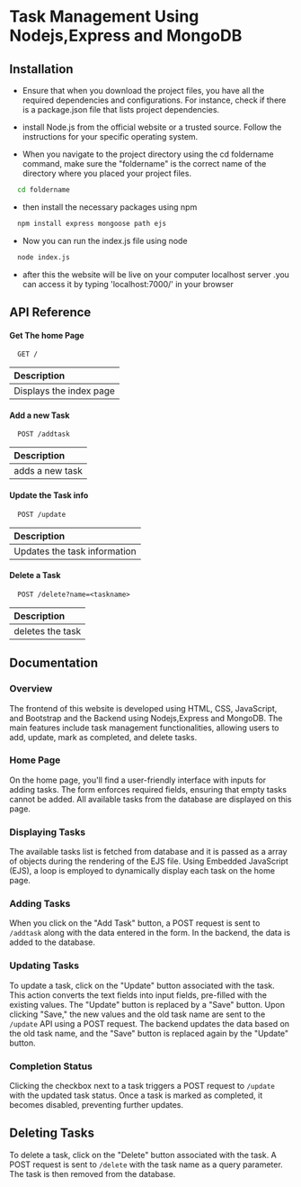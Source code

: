 
# Task Management Using Nodejs,Express and MongoDB





## Installation

* Ensure that when you download the project files, you have all the required dependencies and configurations. For instance, check if there is a package.json file that lists project dependencies.
* install Node.js from the official website or a trusted source. Follow the instructions for your specific operating system.

* When you navigate to the project directory using the cd foldername command, make sure the "foldername" is the correct name of the directory where you placed your project files.
```bash
  cd foldername
```
* then install the necessary packages using npm
```bash
  npm install express mongoose path ejs
```
* Now you can run the index.js file using node
```bash
  node index.js
```
* after this the website will be live on your computer localhost server .you can access it by typing 'localhost:7000/' in your browser

    
## API Reference

#### Get The home Page

```http
  GET /
```

| Description                |
| :------------------------- |
| Displays the index page |

#### Add a new Task

```http
  POST /addtask
```

| Description                       |
| :-------------------------------- |
| adds a new task |

#### Update the Task info

```http
  POST /update
```

| Description                       |
| :-------------------------------- |
| Updates the task information |

#### Delete a Task

```http
  POST /delete?name=<taskname>
```

|Description|
| :-------------------------------- |
| deletes the task|





## Documentation


### Overview

The frontend of this website is developed using HTML, CSS, JavaScript, and Bootstrap and the Backend using Nodejs,Express and MongoDB. The main features include task management functionalities, allowing users to add, update, mark as completed, and delete tasks.

### Home Page

On the home page, you'll find a user-friendly interface with inputs for adding tasks. The form enforces required fields, ensuring that empty tasks cannot be added. All available tasks from the database are displayed on this page.

### Displaying Tasks

The available tasks list is fetched from database and it is passed as a array of objects during the rendering of the EJS file. Using Embedded JavaScript (EJS), a loop is employed to dynamically display each task on the home page.

### Adding Tasks

When you click on the "Add Task" button, a POST request is sent to `/addtask` along with the data entered in the form. In the backend, the data is added to the database.

### Updating Tasks

To update a task, click on the "Update" button associated with the task. This action converts the text fields into input fields, pre-filled with the existing values. The "Update" button is replaced by a "Save" button. Upon clicking "Save," the new values and the old task name are sent to the `/update` API using a POST request. The backend updates the data based on the old task name, and the "Save" button is replaced again by the "Update" button.

### Completion Status

Clicking the checkbox next to a task triggers a POST request to `/update` with the updated task status. Once a task is marked as completed, it becomes disabled, preventing further updates.

## Deleting Tasks

To delete a task, click on the "Delete" button associated with the task. A POST request is sent to `/delete` with the task name as a query parameter. The task is then removed from the database.




